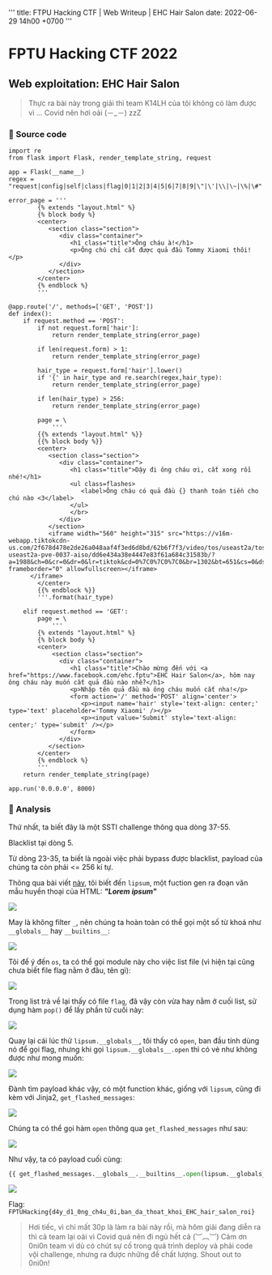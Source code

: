 '''
title: FTPU Hacking CTF | Web Writeup | EHC Hair Salon
date: 2022-06-29 14h00 +0700
'''

# FPTU Hacking CTF 2022

## Web exploitation: EHC Hair Salon

> Thực ra bài này trong giải thì team K14LH của tôi không có làm được vì ... Covid nên hơi oải (－_－) zzZ

### 🧾 Source code

```python=
import re
from flask import Flask, render_template_string, request

app = Flask(__name__)
regex = "request|config|self|class|flag|0|1|2|3|4|5|6|7|8|9|\"|\'|\\|\~|\%|\#"

error_page = '''
        {% extends "layout.html" %}
        {% block body %}
        <center>
           <section class="section">
              <div class="container">
                 <h1 class="title">Ông cháu à!</h1>
                 <p>Ông chú chỉ cắt được quả đầu Tommy Xiaomi thôi!</p>
              </div>
           </section>
        </center>
        {% endblock %}
        '''

@app.route('/', methods=['GET', 'POST'])
def index():
    if request.method == 'POST':
        if not request.form['hair']:
            return render_template_string(error_page)

        if len(request.form) > 1:
            return render_template_string(error_page)

        hair_type = request.form['hair'].lower()
        if '{' in hair_type and re.search(regex,hair_type):
            return render_template_string(error_page)

        if len(hair_type) > 256:
            return render_template_string(error_page)

        page = \
            '''
        {{% extends "layout.html" %}}
        {{% block body %}}
        <center>
           <section class="section">
              <div class="container">
                 <h1 class="title">Dậy đi ông cháu ơi, cắt xong rồi nhé!</h1>
                 <ul class=flashes>
                    <label>Ông cháu có quả đầu {} thanh toán tiền cho chú nào <3</label>
                 </ul>
                 </br>
              </div>
           </section>
           <iframe width="560" height="315" src="https://v16m-webapp.tiktokcdn-us.com/2f678d478e2de26a048aaf4f3ed6d8bd/62b6f7f3/video/tos/useast2a/tos-useast2a-pve-0037-aiso/dd6e434a38e4447e83f61a684c31583b/?a=1988&ch=0&cr=0&dr=0&lr=tiktok&cd=0%7C0%7C0%7C0&br=1302&bt=651&cs=0&ds=1&ft=ebtHKHk_Myq8Z4IeUwe2NsE~fl7Gb&mime_type=video_mp4&qs=0&rc=ZThoZWk7Zzw3PGQ1NmVnM0BpM3VsZWg6ZjhzZDMzZjgzM0AzLjIyYC8tX2AxYGFhMjVhYSNnMS9kcjQwMC1gLS1kL2Nzcw%3D%3D&l=202206250556040100040040250040050060030180F0D3C2C" frameborder="0" allowfullscreen></iframe>
      </iframe>
        </center>
        {{% endblock %}}
        '''.format(hair_type)

    elif request.method == 'GET':
        page = \
            '''
        {% extends "layout.html" %}
        {% block body %}
        <center>
            <section class="section">
              <div class="container">
                 <h1 class="title">Chào mừng đến với <a href="https://www.facebook.com/ehc.fptu">EHC Hair Salon</a>, hôm nay ông cháu này muốn cắt quả đầu nào nhể?</h1>
                 <p>Nhập tên quả đầu mà ông cháu muốn cắt nha!</p>
                 <form action='/' method='POST' align='center'>
                    <p><input name='hair' style='text-align: center;' type='text' placeholder='Tommy Xiaomi' /></p>
                    <p><input value='Submit' style='text-align: center;' type='submit' /></p>
                 </form>
              </div>
           </section>
        </center>
        {% endblock %}
        '''
    return render_template_string(page)

app.run('0.0.0.0', 8000)
```

### 🔎 Analysis

Thứ nhất, ta biết đây là một SSTI challenge thông qua dòng 37-55.

Blacklist tại dòng 5.

Từ dòng 23-35, ta biết là ngoài việc phải bypass được blacklist, payload của chúng ta còn phải <= 256 kí tự.

Thông qua bài viết [này](https://chowdera.com/2020/12/20201221231521371q.html), tôi biết đến `lipsum`, một fuction gen ra đoạn văn mẫu huyền thoại của HTML: ***"Lorem ipsum"***

![](https://i.imgur.com/lNiclIJ.png)

May là không filter `_`, nên chúng ta hoàn toàn có thể gọi một số từ khoá như `__globals__` hay `__builtins__`:

![](https://i.imgur.com/SrPkQea.png)

Tôi để ý đến `os`, ta có thể gọi module này cho việc list file (vì hiện tại cũng chưa biết file flag nằm ở đâu, tên gì):

![](https://i.imgur.com/sva6jHW.png)

Trong list trả về lại thấy có file `flag`, đã vậy còn vừa hay nằm ở cuối list, sử dụng hàm `pop()` để lấy phần tử cuối này:

![](https://i.imgur.com/5TtMMTY.png)

Quay lại cái lúc thử `lipsum.__globals__`, tôi thấy có `open`, ban đầu tính dùng nó để gọi flag, nhưng khi gọi `lipsum.__globals__.open` thì có vẻ như không được như mong muốn:

![](https://i.imgur.com/S56heXc.png)

Đành tìm payload khác vậy, có một function khác, giống với `lipsum`, cũng đi kèm với Jinja2, `get_flashed_messages`:

![](https://i.imgur.com/l7zBVX5.png)

Chúng ta có thể gọi hàm `open` thông qua `get_flashed_messages` như sau:

![](https://i.imgur.com/X8SlCdM.png)

Như vậy, ta có payload cuối cùng:

```python 
{{ get_flashed_messages.__globals__.__builtins__.open(lipsum.__globals__.os.listdir().pop()).readline() }}
```

![](https://i.imgur.com/qGGMt9P.png)

Flag: `FPTUHacking{d4y_d1_0ng_ch4u_0i,ban_da_thoat_khoi_EHC_hair_salon_roi}`

> Hơi tiếc, vì chỉ mất 30p là làm ra bài này rồi, mà hôm giải đang diễn ra thì cả team lại oải vì Covid quá nên đi ngủ hết cả (︶︹︺)
> Cảm ơn 0ni0n team vì dù có chút sự cố trong quá trình deploy và phải code vội challenge, nhưng ra được những đề chất lượng. Shout out to 0ni0n! 
